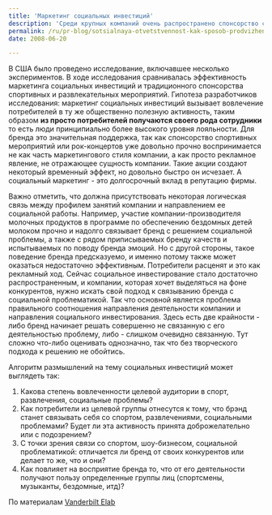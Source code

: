 ```yaml
---
title: 'Маркетинг социальных инвестиций'
description: 'Среди крупных компаний очень распространено спонсорство спортивных мероприятий и команд, будь то футбол или гонки Формула-1. Однако на сей день нет точных данных о том, можно ли считать такие действия эффективной рекламой. Гораздо лучше исследован вопрос о том, <strong>как влияет на восприятие бренда социальная активность компании</strong>. Социальная активность, которая находится в тесной связи с деятельностью компании, и первоначально рассчитана на некоторый эффект для бренда, получила название <strong>"маркетинга социальных инвестиций"</strong>.  В случае удачной кампании социального маркетинга повышается узнаваемость бренда и лояльность потребителей к нему, а также увеличение доли рынка и определенный выигрыш в репутации.'
permalink: /ru/pr-blog/sotsialnaya-otvetstvennost-kak-sposob-prodvizheniya
date: 2008-06-20

---
```


В США было проведено исследование, включавшее несколько экспериментов. В ходе исследования сравнивалась эффективность маркетинга социальных инвестиций и традиционного спонсорства спортивных и развлекательных мероприятий. Гипотеза разработчиков исследования: маркетинг социальных инвестиций вызывает вовлечение потребителей в ту же общественно полезную активность, таким образом <strong>из просто потребителей получаются своего рода сотрудники</strong> то есть люди принципиально более высокого уровня лояльности. Для бренда это значительная поддержка, так как спонсорство спортивных мероприятий или рок-концертов уже довольно прочно воспринимается не как часть маркетингового стиля компании, а как просто рекламное явление, не отражающее сущность компании. Такие акции создают некоторый временный эффект, но довольно быстро он исчезает. А социальный маркетинг - это долгосрочный вклад в репутацию фирмы.

Важно отметить, что должна присутствовать некоторая логическая связь между профилем занятий компании и направлением ее социальной работы. Например, участие компании-производителя молочных продуктов в программе по обеспечению бездомных детей молоком прочно и надолго связывает бренд с решением социальной проблемы, а также с рядом приписываемых бренду качеств и испытываемых по поводу бренда эмоций. Но с другой стороны, такое поведение бренда предсказуемо, и именно потому также может оказаться недостаточно эффективным. Потребители расценят и это как рекламный ход. Сейчас социальное инвестирование стало достаточно распространенным, и компании, которая хочет выделяться на фоне конкурентов, нужно искать свой подход к связыванию бренда с социальной проблематикой. Так что основной является проблема правильного соотношения направления деятельности компании и направления социального инвестирования. Здесь есть две крайности - либо бренд начинает решать совершенно не связанную с его деятельностью проблему, либо - слишком очевидно связанную. Тут сложно что-либо оценивать однозначно, так что без творческого подхода к решению не обойтись.

Алгоритм размышлений на тему социальных инвестиций может выглядеть так:

<ol>
<li>Какова степень вовлеченности целевой аудитории в спорт, развлечения, социальные проблемы?</li>
<li>Как потребители из целевой группы отнесутся к тому, что брэнд станет связывать себя со спортом, развлечениями, социальными проблемами? Будет ли эта активность принята доброжелательно или с подозрением?</li>
<li>С точки зрения связи со спортом, шоу-бизнесом, социальной проблематикой: отличается ли бренд от своих конкурентов или делает то же, что и они?</li>
<li>Как повлияет на восприятие бренда то, что от его деятельности получают пользу определенные группы лиц (спортсмены, музыканты, бездомные, итд)?</li></ol>

По материалам <a href="https://elab.vanderbilt.edu/research/papers/How%20Social-Cause%20Marketing%20Affects%20Consumer%20Perceptions%20%5BBloom,%20Hoeffler,%20Keller,%20Meza%5D.pdf">Vanderbilt Elab</a>


